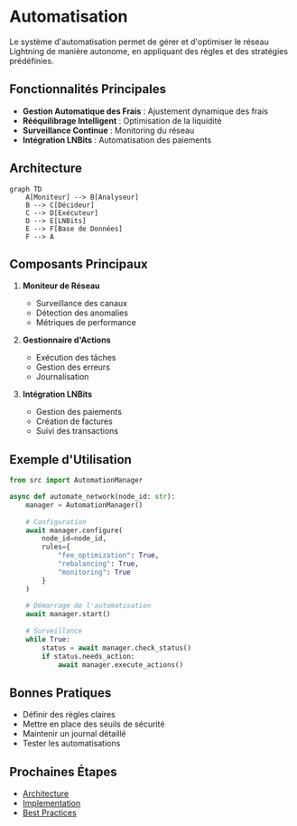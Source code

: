 # Automatisation

Le système d'automatisation permet de gérer et d'optimiser le réseau Lightning de manière autonome, en appliquant des règles et des stratégies prédéfinies.

## Fonctionnalités Principales

- **Gestion Automatique des Frais** : Ajustement dynamique des frais
- **Rééquilibrage Intelligent** : Optimisation de la liquidité
- **Surveillance Continue** : Monitoring du réseau
- **Intégration LNBits** : Automatisation des paiements

## Architecture

```mermaid
graph TD
    A[Moniteur] --> B[Analyseur]
    B --> C[Décideur]
    C --> D[Exécuteur]
    D --> E[LNBits]
    E --> F[Base de Données]
    F --> A
```

## Composants Principaux

1. **Moniteur de Réseau**
   - Surveillance des canaux
   - Détection des anomalies
   - Métriques de performance

2. **Gestionnaire d'Actions**
   - Exécution des tâches
   - Gestion des erreurs
   - Journalisation

3. **Intégration LNBits**
   - Gestion des paiements
   - Création de factures
   - Suivi des transactions

## Exemple d'Utilisation

```python
from src import AutomationManager

async def automate_network(node_id: str):
    manager = AutomationManager()
    
    # Configuration
    await manager.configure(
        node_id=node_id,
        rules={
            "fee_optimization": True,
            "rebalancing": True,
            "monitoring": True
        }
    )
    
    # Démarrage de l'automatisation
    await manager.start()
    
    # Surveillance
    while True:
        status = await manager.check_status()
        if status.needs_action:
            await manager.execute_actions()
```

## Bonnes Pratiques

- Définir des règles claires
- Mettre en place des seuils de sécurité
- Maintenir un journal détaillé
- Tester les automatisations

## Prochaines Étapes

- [Architecture](../automation/architecture.md)
- [Implementation](../automation/implementation.md)
- [Best Practices](../../guides/best-practices/automation-best-practices.md) 